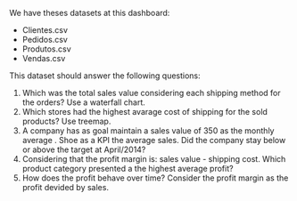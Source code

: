 We have theses datasets at this dashboard:

- Clientes.csv
- Pedidos.csv
- Produtos.csv
- Vendas.csv

This dataset should answer the following questions:

1. Which was the total sales value considering each shipping method for the orders? Use a waterfall chart.
2. Which stores had the highest avarage cost of shipping for the sold products? Use treemap.
3. A company has as goal maintain a sales value of 350 as the monthly average . Shoe as a KPI the average sales. Did the company stay below or above the target at April/2014?
4. Considering that the profit margin is: sales value - shipping cost. Which product category presented a the highest average profit?
5. How does the profit behave over time? Consider the profit margin as the profit devided by sales.